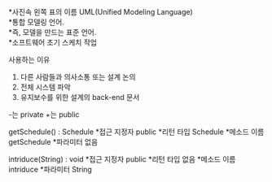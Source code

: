 *사진속 왼쪽 표의 이름 UML(Unified Modeling Language)  
*통합 모델링 언어.  
*즉, 모델을 만드는 표준 언어.  
*소프트웨어 초기 스케치 작업

사용하는 이유
1. 다른 사람들과 의사소통 또는 설계 논의
2. 전체 시스템 파악
3. 유지보수를 위한 설계의 back-end 문서

-는 private
+는 public

getSchedule() : Schedule
*접근 지정자 public
*리턴 타입 Schedule
*메소드 이름 getSchedule
*파라미터 없음

intriduce(String) : void
*접근 지정자 public
*리턴 타입 없음
*메소드 이름 intriduce
*파라미터 String